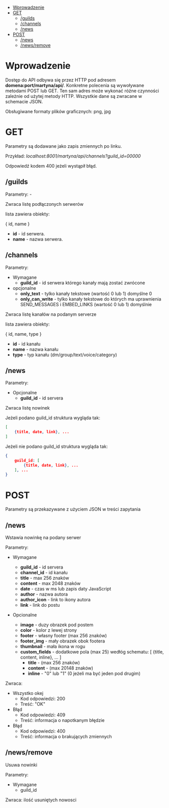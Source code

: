 - [Wprowadzenie](#wprowadzenie)
- [GET](#get)
	- [/guilds](#guilds)
	- [/channels](#channels)
	- [/news](#news)
- [POST](#post)
	- [/news](#news)
	- [/news/remove](#newsremove)

# Wprowadzenie
Dostęp do API odbywa się przez HTTP pod adresem **domena:port/martyna/api/**.
Konkretne polecenia są wywoływane metodami POST lub GET. Ten sam adres może wykonać różne czynności zależnie od użytej metody HTTP.
Wszystkie dane są zwracane w schemacie JSON.

Obsługiwane formaty plików graficznych: png, jpg

# GET
Parametry są dodawane jako zapis zmiennych po linku. 

Przykład: *localhost:8001/martyna/api/channels?guild_id=00000*

Odpowiedź kodem 400 jeżeli wystąpił błąd.

## /guilds
Parametry: - 

Zwraca listę podłączonych serwerów

lista zawiera obiekty:

 { id, name }
- **id** - id serwera.
- **name** - nazwa serwera.

## /channels
Parametry: 
- Wymagane
	- **guild_id** - id serwera którego kanały mają zostać zwrócone 
- opcjonalne
	- **only_text** - tylko kanały tekstowe (wartość 0 lub 1) domyślne 0
	- **only_can_write** - tylko kanały tekstowe do których ma uprawnienia SEND_MESSAGES i EMBED_LINKS (wartość 0 lub 1) domyślnie

Zwraca listę kanałów na podanym serverze 

lista zawiera obiekty:

 { id, name, type }
- **id** - id kanału
- **name** - nazwa kanału
- **type** - typ kanału (dm/group/text/voice/category)

## /news 
Parametry:
- Opcjonalne
	- **guild_id** - id servera

Zwraca listę nowinek

Jeżeli podano guild_id struktura wygląda tak:
```json
[
	{title, date, link}, ...
]
```
Jeżeli nie podano guild_id struktura wygląda tak:
```json
{
	guild_id: [
		{title, date, link}, ...
	], ...
}
```


# POST
Parametry są przekazywane z użyciem JSON w treści zapytania

## /news
Wstawia nowinkę na podany serwer

Parametry:
- Wymagane
	- **guild_id** - id servera
	- **channel_id** - id kanału 
	- **title** - max 256 znaków
	- **content** - max 2048 znaków
	- **date** - czas w ms lub zapis daty JavaScript
	- **author** - nazwa autora
	- **author_icon** - link to ikony autora
	- **link** - link do postu 
	
- Opcionalne
	- **image** - duzy obrazek pod postem
	- **color** - kolor z lewej strony
	- **footer** - własny footer (max 256 znaków)
	- **footer_img** - mały obrazek obok footera
	- **thumbnail** - mała ikona w rogu
	- **custom_fields** - dodatkowe pola (max 25) wedłóg schematu: [ {title, content, inline}, ... ]
		- **title** - (max 256 znaków)
		- **content** - (max 20148 znaków)
		- **inline** - "0" lub "1" (0 jeżeli ma być jeden pod drugim)

Zwraca:
- Wszystko okej
	- Kod odpowiedzi: 200
	- Treść: "OK"
- Błąd
	- Kod odpowiedzi: 409
	- Treść: informacja o napotkanym błędzie
- Błąd 
	- Kod odpowiedzi: 400
	- Treść: informacja o brakujących zmiennych

## /news/remove
Usuwa nowinki

Parametry:
- Wymagane
	- guild_id


Zwraca:
	ilość usuniętych nowosci